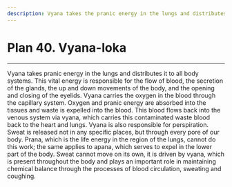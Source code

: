 ```yaml
---
description: Vyana takes the pranic energy in the lungs and distributes it throughout the body's systems. This vital energy is responsible for the flow of blood, the secretion of the glands, the up and down movements of the body, and the opening and closing of the eyelids.
---
```


# Plan 40. Vyana-loka

---

Vyana takes pranic energy in the lungs and distributes it to all body systems. This vital energy is responsible for the flow of blood, the secretion of the glands, the up and down movements of the body, and the opening and closing of the eyelids. Vyana carries the oxygen in the blood through the capillary system. Oxygen and pranic energy are absorbed into the tissues and waste is expelled into the blood. This blood flows back into the venous system via vyana, which carries this contaminated waste blood back to the heart and lungs. Vyana is also responsible for perspiration. Sweat is released not in any specific places, but through every pore of our body. Prana, which is the life energy in the region of the lungs, cannot do this work; the same applies to apana, which serves to expel in the lower part of the body. Sweat cannot move on its own, it is driven by vyana, which is present throughout the body and plays an important role in maintaining chemical balance through the processes of blood circulation, sweating and coughing.
